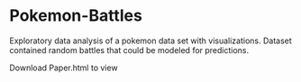 # Pokemon-Battles

Exploratory data analysis of a pokemon data set with visualizations.
Dataset contained random battles that could be modeled for predictions.

Download Paper.html to view
